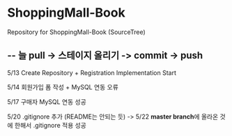 # ShoppingMall-Book
Repository for ShoppingMall-Book (SourceTree)

--
**늘 pull -> 스테이지 올리기 -> commit -> push**
--
5/13 Create Repository + Registration Implementation Start

5/14 회원가입 폼 작성 + MySQL 연동 오류

5/17 구매자 MySQL 연동 성공

5/20 .gitignore 추가 (README는 안되는 듯)
-> 5/22 **master branch**에 올라온 것에 한해서 .gitignore 적용 성공
